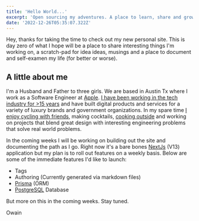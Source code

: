 ```yaml
---
title: 'Hello World...'
excerpt: 'Open sourcing my adventures. A place to learn, share and grow.'
date: '2022-12-26T05:35:07.322Z'
---
```


Hey, thanks for taking the time to check out my new personal site. This is day zero of what I hope will be a place to share interesting things I'm working on, a scratch-pad for idea ideas, musings and a place to document and self-examen my life (for better or worse).

## A little about me
I'm a Husband and Father to three girls. We are based in Austin Tx where I work as a Software Engineer at [Apple](https://apple.com). [I have been working in the tech industry for >15 years](https://www.linkedin.com/in/owainllewellyn) and have built digital products and services for a variety of luxury brands and government organizations. In my spare time [I enjoy cycling with friends](https://breakfastclubatx.com), making cocktails, [cooking outside](https://us.gozney.com) and working on projects that blend great design with interesting engineering problems that solve real world problems.

In the coming weeks I will be working on building out the site and documenting the path as I go. Right now it's a bare bones [NextJs](https://nextjs.org) (V13) application but my plan is to roll out features on a weekly basis. Below are some of the immediate features I'd like to launch:

- Tags
- Authoring (Currently generated via markdown files)
- [Prisma](https://prisma.io/) (ORM)
- [PostgreSQL](https://www.postgresql.org/) Database

But more on this in the coming weeks. Stay tuned.

Owain